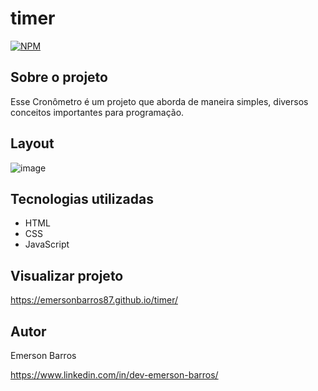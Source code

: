 # timer

[![NPM](https://img.shields.io/npm/l/react)](https://github.com/emersonbarros87/watch/blob/master/LICENSE) 


## Sobre o projeto


Esse Cronômetro é um projeto que aborda de maneira simples, diversos conceitos importantes para programação.


## Layout

![image](https://user-images.githubusercontent.com/75150416/205724098-8a3a9f56-6d6d-4c2a-8de2-6223d470446e.png)


## Tecnologias utilizadas

- HTML
- CSS
- JavaScript

## Visualizar projeto
https://emersonbarros87.github.io/timer/


## Autor

Emerson Barros

https://www.linkedin.com/in/dev-emerson-barros/



